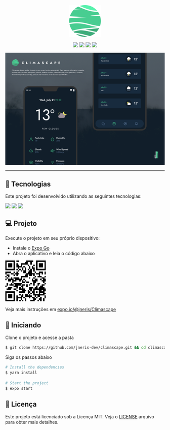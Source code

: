 <p align="center"> 
<img src="https://github.com/jneris-dev/climascape/blob/main/assets/logo.svg" width="100">
</p>

<p align="center">
  <img  src="https://img.shields.io/github/license/jneris-wd/level10?color=48CD91&labelColor=111E2B&style=flat-square">
  <img  src="https://img.shields.io/github/languages/top/jneris-wd/level10?color=48CD91&labelColor=111E2B&style=flat-square">
  <img  src="https://img.shields.io/github/last-commit/jneris-wd/level10?color=48CD91&labelColor=111E2B&style=flat-square">
  <img  src="https://img.shields.io/github/repo-size/jneris-wd/level10?color=48CD91&labelColor=111E2B&style=flat-square">
</p>

<p align="center">
<img src="https://github.com/jneris-dev/climascape/blob/main/assets/thumbnail.png">
</p>

---

## 🧪 Tecnologias

Este projeto foi desenvolvido utilizando as seguintes tecnologias:

![](https://img.shields.io/badge/expo-41.0.1-f1f1f1?style=for-the-badge&logo=expo&labelColor=111111)
![](https://img.shields.io/badge/react-0.64.0-06bcee?style=for-the-badge&logo=react&labelColor=20232a)
![](https://img.shields.io/badge/typescript-4.0.0-3178c6?style=for-the-badge&logo=typescript&labelColor=f1f1f1)


## 💻 Projeto

Execute o projeto em seu próprio dispositivo:

- Instale o [Expo Go](https://expo.io/client)
- Abra o aplicativo e leia o código abaixo

[<img src="https://github.com/jneris-dev/climascape/blob/main/assets/expo.png">](exp://exp.host/@jneris/climascape)

Veja mais instruções em [expo.io/@jneris/Climascape](https://expo.io/@jneris/Climascape)


## 🚀 Iniciando

Clone o projeto e acesse a pasta

```bash
$ git clone https://github.com/jneris-dev/climascape.git && cd climascape
```

Siga os passos abaixo
```bash
# Install the dependencies
$ yarn install

# Start the project
$ expo start
```

## 📝 Licença

Este projeto está licenciado sob a Licença MIT. Veja o [LICENSE](LICENSE.md) arquivo para obter mais detalhes.
